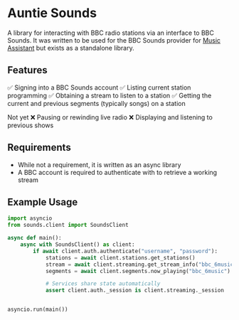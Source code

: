 # Auntie Sounds

A library for interacting with BBC radio stations via an interface to BBC Sounds. It was written to be used for the BBC Sounds provider for [Music Assistant](https://music-assistant.io/) but exists as a standalone library.

## Features

✅ Signing into a BBC Sounds account
✅ Listing current station programming
✅ Obtaining a stream to listen to a station
✅ Getting the current and previous segments (typically songs) on a station

Not yet
❌ Pausing or rewinding live radio
❌ Displaying and listening to previous shows

## Requirements
- While not a requirement, it is written as an async library
- A BBC account is required to authenticate with to retrieve a working stream

## Example Usage

```python
import asyncio
from sounds.client import SoundsClient

async def main():
    async with SoundsClient() as client:
        if await client.auth.authenticate("username", "password"):
            stations = await client.stations.get_stations()
            stream = await client.streaming.get_stream_info("bbc_6music")
            segments = await client.segments.now_playing("bbc_6music")

            # Services share state automatically
            assert client.auth._session is client.streaming._session


asyncio.run(main())
```